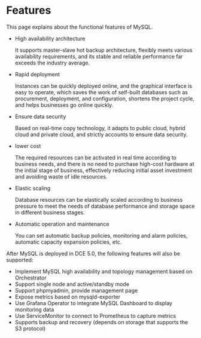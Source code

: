 # Features

This page explains about the functional features of MySQL.

- High availability architecture

    It supports master-slave hot backup architecture, flexibly meets various availability requirements, and its stable and reliable performance far exceeds the industry average.

- Rapid deployment

    Instances can be quickly deployed online, and the graphical interface is easy to operate, which saves the work of self-built databases such as procurement, deployment, and configuration, shortens the project cycle, and helps businesses go online quickly.

- Ensure data security
    
    Based on real-time copy technology, it adapts to public cloud, hybrid cloud and private cloud, and strictly accounts to ensure data security.

- lower cost

    The required resources can be activated in real time according to business needs, and there is no need to purchase high-cost hardware at the initial stage of business, effectively reducing initial asset investment and avoiding waste of idle resources.

- Elastic scaling

    Database resources can be elastically scaled according to business pressure to meet the needs of database performance and storage space in different business stages.

- Automatic operation and maintenance
    
    You can set automatic backup policies, monitoring and alarm policies, automatic capacity expansion policies, etc.

After MySQL is deployed in DCE 5.0, the following features will also be supported:

- Implement MySQL high availability and topology management based on Orchestrator
- Support single node and active/standby mode
- Support phpmyadmin, provide management page
- Expose metrics based on mysqld-exporter
- Use Grafana Operator to integrate MySQL Dashboard to display monitoring data
- Use ServiceMonitor to connect to Prometheus to capture metrics
- Supports backup and recovery (depends on storage that supports the S3 protocol)